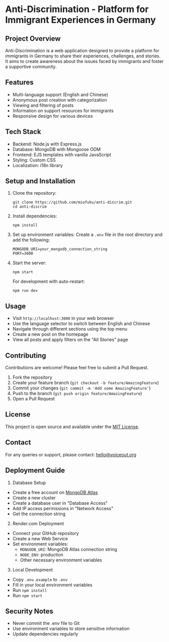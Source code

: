 # Anti-Discrimination - Platform for Immigrant Experiences in Germany

## Project Overview

Anti-Discrimination is a web application designed to provide a platform for immigrants in Germany to share their experiences, challenges, and stories. It aims to create awareness about the issues faced by immigrants and foster a supportive community.

## Features

- Multi-language support (English and Chinese)
- Anonymous post creation with categorization
- Viewing and filtering of posts
- Information on support resources for immigrants
- Responsive design for various devices

## Tech Stack

- Backend: Node.js with Express.js
- Database: MongoDB with Mongoose ODM
- Frontend: EJS templates with vanilla JavaScript
- Styling: Custom CSS
- Localization: i18n library


## Setup and Installation

1. Clone the repository:
   ```
   git clone https://github.com/miofuku/anti-discrim.git
   cd anti-discrim
   ```

2. Install dependencies:
   ```
   npm install
   ```

3. Set up environment variables:
   Create a `.env` file in the root directory and add the following:
   ```
   MONGODB_URI=your_mongodb_connection_string
   PORT=3000
   ```

4. Start the server:
   ```
   npm start
   ```

   For development with auto-restart:
   ```
   npm run dev
   ```

## Usage

- Visit `http://localhost:3000` in your web browser
- Use the language selector to switch between English and Chinese
- Navigate through different sections using the top menu
- Create a new post on the homepage
- View all posts and apply filters on the "All Stories" page

## Contributing

Contributions are welcome! Please feel free to submit a Pull Request.

1. Fork the repository
2. Create your feature branch (`git checkout -b feature/AmazingFeature`)
3. Commit your changes (`git commit -m 'Add some AmazingFeature'`)
4. Push to the branch (`git push origin feature/AmazingFeature`)
5. Open a Pull Request

## License

This project is open source and available under the [MIT License](LICENSE).

## Contact

For any queries or support, please contact: hello@voiceout.org

## Deployment Guide

1. Database Setup
- Create a free account on [MongoDB Atlas](https://www.mongodb.com/cloud/atlas)
- Create a new cluster
- Create a database user in "Database Access"
- Add IP access permissions in "Network Access"
- Get the connection string

2. Render.com Deployment
- Connect your GitHub repository
- Create a new Web Service
- Set environment variables:
  - `MONGODB_URI`: MongoDB Atlas connection string
  - `NODE_ENV`: production
  - Other necessary environment variables

3. Local Development
- Copy `.env.example` to `.env`
- Fill in your local environment variables
- Run `npm install`
- Run `npm start`

## Security Notes
- Never commit the .env file to Git
- Use environment variables to store sensitive information
- Update dependencies regularly
